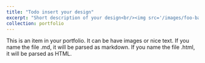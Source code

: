 ```yaml
---
title: "Todo insert your design"
excerpt: "Short description of your design<br/><img src='/images/foo-bar-identity.jpg'>"
collection: portfolio
---
```


This is an item in your portfolio. It can be have images or nice text. If you name the file .md, it will be parsed as markdown. If you name the file .html, it will be parsed as HTML. 
